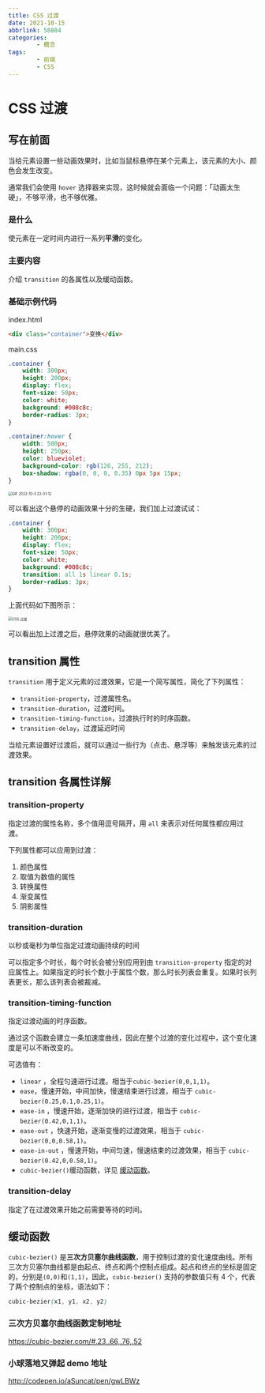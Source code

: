```yaml
---
title: CSS 过渡
date: 2021-10-15
abbrlink: 58884
categories:
        - 概念
tags:
        - 前端
        - CSS
---
```


# CSS 过渡

## 写在前面

当给元素设置一些动画效果时，比如当鼠标悬停在某个元素上，该元素的大小、颜色会发生改变。

通常我们会使用 `hover` 选择器来实现，这时候就会面临一个问题：「动画太生硬」，不够平滑，也不够优雅。

### 是什么

使元素在一定时间内进行一系列**平滑**的变化。

### 主要内容

介绍 `transition` 的各属性以及缓动函数。

### 基础示例代码

index.html

```html
<div class="container">变换</div>
```

main.css

```css
.container {
	width: 300px;
	height: 200px;
	display: flex;
	font-size: 50px;
	color: white;
	background: #008c8c;
	border-radius: 3px;
}

.container:hover {
	width: 500px;
	height: 250px;
	color: blueviolet;
	background-color: rgb(126, 255, 212);
	box-shadow: rgba(0, 0, 0, 0.35) 0px 5px 15px;
}
```

<img src="https://gallery.yxzi.xyz/galleries/2022/10/03/无过渡.gif" alt="GIF 2022-10-3 23-31-12" style="zoom:50%;" />

可以看出这个悬停的动画效果十分的生硬，我们加上过渡试试：

```css
.container {
	width: 300px;
	height: 200px;
	display: flex;
	font-size: 50px;
	color: white;
	background: #008c8c;
	transition: all 1s linear 0.1s;
	border-radius: 3px;
}
```

上面代码如下图所示：

<img src="https://gallery.yxzi.xyz/galleries/2022/10/03/CSS%20%E8%BF%87%E6%B8%A1.gif" alt="CSS 过渡" style="zoom:50%;" />

可以看出加上过渡之后，悬停效果的动画就很优美了。

## transition 属性

`transition` 用于定义元素的过渡效果，它是一个简写属性，简化了下列属性：

- `transition-property`，过渡属性名。
- `transition-duration`，过渡时间。
- `transition-timing-function`，过渡执行时的时序函数。
- `transition-delay`，过渡延迟时间

当给元素设置好过渡后，就可以通过一些行为（点击、悬浮等）来触发该元素的过渡效果。

## transition 各属性详解

### transition-property

指定过渡的属性名称，多个值用逗号隔开，用 `all` 来表示对任何属性都应用过渡。

下列属性都可以应用到过渡：

1. 颜色属性
2. 取值为数值的属性
3. 转换属性
4. 渐变属性
5. 阴影属性

### transition-duration

以秒或毫秒为单位指定过渡动画持续的时间

可以指定多个时长，每个时长会被分别应用到由 `transition-property` 指定的对应属性上。如果指定的时长个数小于属性个数，那么时长列表会重复。如果时长列表更长，那么该列表会被裁减。

### transition-timing-function

指定过渡动画的时序函数。

通过这个函数会建立一条加速度曲线，因此在整个过渡的变化过程中，这个变化速度是可以不断改变的。

可选值有：

- `linear` ，全程匀速进行过渡。相当于`cubic-bezier(0,0,1,1)`。
- `ease`，慢速开始，中间加快，慢速结束进行过渡，相当于 `cubic-bezier(0.25,0.1,0.25,1)`。
- `ease-in` ，慢速开始，逐渐加快的进行过渡，相当于 `cubic-bezier(0.42,0,1,1)`。
- `ease-out` ，快速开始，逐渐变慢的过渡效果，相当于 `cubic-bezier(0,0,0.58,1)`。
- `ease-in-out` ，慢速开始，中间匀速，慢速结束的过渡效果，相当于 `cubic-bezier(0.42,0,0.58,1)`。
- `cubic-bezier()`缓动函数，详见 [缓动函数](#缓动函数)。

### transition-delay

指定了在过渡效果开始之前需要等待的时间。

## 缓动函数

`cubic-bezier()` 是**三次方贝塞尔曲线函数**，用于控制过渡的变化速度曲线。所有三次方贝塞尔曲线都是由起点、终点和两个控制点组成。起点和终点的坐标是固定的，分别是`(0,0)`和`(1,1)`，因此，`cubic-bezier()` 支持的参数值只有 4 个，代表了两个控制点的坐标，语法如下：

```css
cubic-bezier(x1, y1, x2, y2)
```

### 三次方贝塞尔曲线函数定制地址

https://cubic-bezier.com/#.23,.66,.76,.52

### 小球落地又弹起 demo 地址

http://codepen.io/aSuncat/pen/gwLBWz
